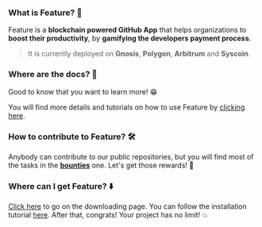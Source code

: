 ### What is Feature? 🤔

Feature is a **blockchain powered GitHub App** that helps organizations to **boost their productivity**, by **gamifying the developers payment process**.

> It is currently deployed on **Gnosis**, **Polygon**, **Arbitrum** and **Syscoin**.


### Where are the docs? 📖

Good to know that you want to learn more! 😁

You will find more details and tutorials on how to use Feature by [clicking here](https://docs.feature.sh).


### How to contribute to Feature? 🛠️

Anybody can contribute to our public repositories, but you will find most of the tasks in the
**[bounties](https://github.com/feature-sh/bounties)** one. Let's get those rewards! 🤑


### Where can I get Feature? ⬇️

[Click here](https://beta.v1.evm.app.feature.sh/) to go on the downloading page. You can follow the installation tutorial
[here](https://docs.feature.sh/#getting-started). After that, congrats! Your project has no limit! 💥
